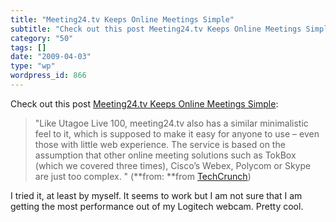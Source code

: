 ```yaml
---
title: "Meeting24.tv Keeps Online Meetings Simple"
subtitle: "Check out this post Meeting24.tv Keeps Online Meetings Simple"
category: "50"
tags: []
date: "2009-04-03"
type: "wp"
wordpress_id: 866
---
```

Check out this post [Meeting24.tv Keeps Online Meetings Simple](http://feedproxy.google.com/~r/Techcrunch/~3/kCYyboCRAW0/):
> "Like Utagoe Live 100, meeting24.tv also has a similar minimalistic feel to it, which is supposed to make it easy for anyone to use – even those with little web experience. The service is based on the assumption that other online meeting solutions such as TokBox (which we covered three times), Cisco’s Webex, Polycom or Skype are just too complex. " (**from: **from [TechCrunch](http://feeds.feedburner.com/Techcrunch)) 

 I tried it, at least by myself. It seems to work but I am not sure that I am getting the most performance out of my Logitech webcam. Pretty cool.